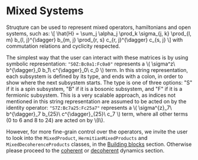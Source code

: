 # Mixed Systems

Struqture can be used to represent mixed operators, hamiltonians and open systems, such as:
\\[ \hat{H} = \sum_j \alpha_j \prod_k \sigma_{j, k} \prod_{l, m} b_{l, j}^{\dagger} b_{m, j} \prod_{r, s} c_{r, j}^{\dagger} c_{s, j} \\]
with commutation relations and cyclicity respected.

The simplest way that the user can interact with these matrices is by using symbolic representation: `"S0Z:Bc0a1:Fc0a0"` represents a \\( \sigma^z\ b^{\dagger}\_0 b\_1\ c^{\dagger}\_0\ c\_0 \\) term. In this string representation, each subsystem is defined by its type, and ends with a colon, in order to show where the next subsystem starts. The type is one of three options: "S" if it is a spin subsystem, "B" if it is a bosonic subsystem, and "F" if it is a fermionic subsystem.
This is a very scalable approach, as indices not mentioned in this string representation are assumed to be acted on by the identity operator: `"S7Z:Bc7a25:Fc25a7"` represents a \\( \sigma^{z}\_7\ b^{\dagger}\_7 b\_{25}\ c^{\dagger}\_{25}\ c\_7 \\) term, where all other terms (0 to 6 and 8 to 24) are acted on by \\(I\\).

However, for more fine-grain control over the operators, we invite the user to look into the `MixedProduct`, `HermitianMixedProducts` and `MixedDecoherenceProducts` classes, in the [Building blocks](./products.md) section. Otherwise please proceed to the [coherent](./noisefree.md) or [decoherent](./noisy.md) dynamics section.
